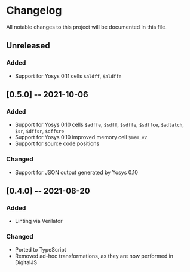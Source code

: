 # Changelog
All notable changes to this project will be documented in this file.

## Unreleased

### Added

- Support for Yosys 0.11 cells `$aldff`, `$aldffe`

## [0.5.0] -- 2021-10-06

### Added

- Support for Yosys 0.10 cells `$adffe`, `$sdff`, `$sdffe`, `$sdffce`, `$adlatch`, `$sr`, `$dffsr`, `$dffsre`
- Support for Yosys 0.10 improved memory cell `$mem_v2`
- Support for source code positions

### Changed

- Support for JSON output generated by Yosys 0.10

## [0.4.0] -- 2021-08-20

### Added

- Linting via Verilator

### Changed

- Ported to TypeScript
- Removed ad-hoc transformations, as they are now performed in DigitalJS

